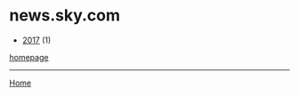 # news.sky.com

  * [2017](./news-sky-com-2017.md) (1)

[homepage](https://news.sky.com/)

----

[Home](../index.md)
